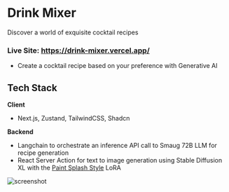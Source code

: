 # Drink Mixer
Discover a world of exquisite cocktail recipes
### Live Site: https://drink-mixer.vercel.app/

- Create a cocktail recipe based on your preference with Generative AI

## Tech Stack

**Client**
- Next.js, Zustand, TailwindCSS, Shadcn

**Backend**

- Langchain to orchestrate an inference API call to Smaug 72B LLM for recipe generation
- React Server Action for text to image generation using Stable Diffusion XL with the [Paint Splash Style](https://civitai.com/models/140335/sdxl-paint-splash-style) LoRA


![screenshot](https://i.imgur.com/QYv1zoh.png)
